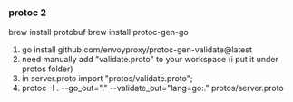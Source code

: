 ### protoc 2


brew install protobuf
brew install protoc-gen-go


1. go install github.com/envoyproxy/protoc-gen-validate@latest
2. need manually add "validate.proto" to your workspace (i put it under protos folder)
3. in server.proto 
import "protos/validate.proto";
4. protoc -I .  --go_out="." --validate_out="lang=go:." protos/server.proto  
